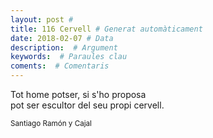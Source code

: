 ```yaml
---
layout: post #
title: 116 Cervell # Generat automàticament
date: 2018-02-07 # Data
description:  # Argument
keywords:  # Paraules clau
coments:  # Comentaris
---
```


Tot home potser, si s'ho proposa <br />
pot ser escultor del seu propi cervell. <br />

 <small>Santiago Ramón y Cajal</small>
